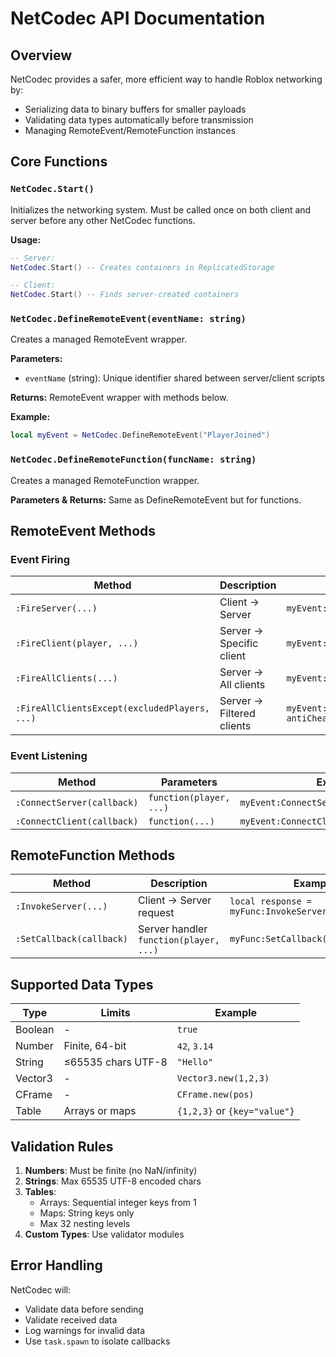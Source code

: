 # NetCodec API Documentation

## Overview

NetCodec provides a safer, more efficient way to handle Roblox networking by:
- Serializing data to binary buffers for smaller payloads
- Validating data types automatically before transmission
- Managing RemoteEvent/RemoteFunction instances

## Core Functions

### `NetCodec.Start()`
Initializes the networking system. Must be called once on both client and server before any other NetCodec functions.

**Usage:**
```lua
-- Server:
NetCodec.Start() -- Creates containers in ReplicatedStorage

-- Client:
NetCodec.Start() -- Finds server-created containers
```

### `NetCodec.DefineRemoteEvent(eventName: string)`
Creates a managed RemoteEvent wrapper.

**Parameters:**
- `eventName` (string): Unique identifier shared between server/client scripts

**Returns:** RemoteEvent wrapper with methods below.

**Example:**
```lua
local myEvent = NetCodec.DefineRemoteEvent("PlayerJoined")
```

### `NetCodec.DefineRemoteFunction(funcName: string)`  
Creates a managed RemoteFunction wrapper.

**Parameters & Returns:** Same as DefineRemoteEvent but for functions.

## RemoteEvent Methods

### Event Firing
| Method | Description | Example |
|--------|-------------|---------|
| `:FireServer(...)` | Client → Server | `myEvent:FireServer(playerData)` |
| `:FireClient(player, ...)` | Server → Specific client | `myEvent:FireClient(player, message)` |
| `:FireAllClients(...)` | Server → All clients | `myEvent:FireAllClients(gameUpdate)` |
| `:FireAllClientsExcept(excludedPlayers, ...)` | Server → Filtered clients | `myEvent:FireAllClientsExcept({cheater}, antiCheatUpdate)` |

### Event Listening
| Method | Parameters | Example |
|--------|------------|---------|
| `:ConnectServer(callback)` | `function(player, ...)` | `myEvent:ConnectServer(onPlayerEvent)` |
| `:ConnectClient(callback)` | `function(...)` | `myEvent:ConnectClient(onServerMessage)` |

## RemoteFunction Methods

| Method | Description | Example |
|--------|-------------|---------|
| `:InvokeServer(...)` | Client → Server request | `local response = myFunc:InvokeServer(request)` |
| `:SetCallback(callback)` | Server handler `function(player, ...)` | `myFunc:SetCallback(handleRequest)` |

## Supported Data Types

| Type | Limits | Example |
|------|--------|---------|
| Boolean | - | `true` | 
| Number | Finite, 64-bit | `42`, `3.14` |
| String | ≤65535 chars UTF-8 | `"Hello"` |
| Vector3 | - | `Vector3.new(1,2,3)` |
| CFrame | - | `CFrame.new(pos)` |
| Table | Arrays or maps | `{1,2,3}` or `{key="value"}` |

## Validation Rules

1. **Numbers**: Must be finite (no NaN/infinity)
2. **Strings**: Max 65535 UTF-8 encoded chars
3. **Tables**:
   - Arrays: Sequential integer keys from 1
   - Maps: String keys only
   - Max 32 nesting levels
4. **Custom Types**: Use validator modules

## Error Handling

NetCodec will:
- Validate data before sending
- Validate received data
- Log warnings for invalid data
- Use `task.spawn` to isolate callbacks
